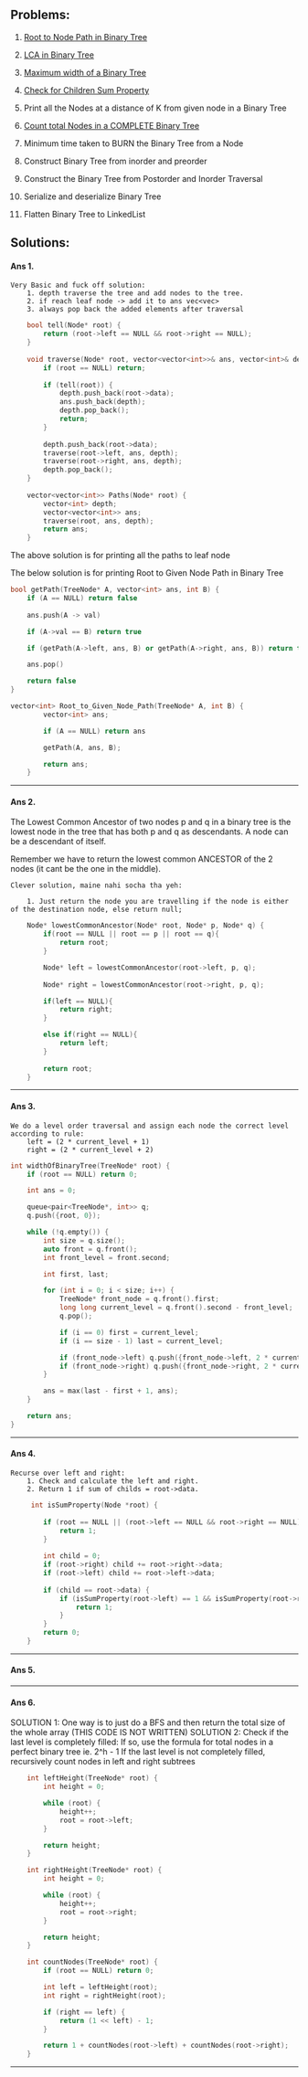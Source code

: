 ## Problems:

1. [Root to Node Path in Binary Tree](#ans-1)

2. [LCA in Binary Tree](#ans-2)

3. [Maximum width of a Binary Tree](#ans-3)

4. [Check for Children Sum Property](#ans-4)

5. Print all the Nodes at a distance of K from given node in a Binary Tree

6. [Count total Nodes in a COMPLETE Binary Tree](#ans-6)

7. Minimum time taken to BURN the Binary Tree from a Node

8. Construct Binary Tree from inorder and preorder

9. Construct the Binary Tree from Postorder and Inorder 
Traversal

10. Serialize and deserialize Binary Tree

11. Flatten Binary Tree to LinkedList

## Solutions: 

#### Ans 1.

    Very Basic and fuck off solution:
        1. depth traverse the tree and add nodes to the tree.
        2. if reach leaf node -> add it to ans vec<vec>
        3. always pop back the added elements after traversal

```cpp  
    bool tell(Node* root) {
        return (root->left == NULL && root->right == NULL);
    }
    
    void traverse(Node* root, vector<vector<int>>& ans, vector<int>& depth) {
        if (root == NULL) return;
        
        if (tell(root)) {
            depth.push_back(root->data);
            ans.push_back(depth);
            depth.pop_back();
            return;
        }
        
        depth.push_back(root->data);
        traverse(root->left, ans, depth);
        traverse(root->right, ans, depth);
        depth.pop_back();
    }
    
    vector<vector<int>> Paths(Node* root) {
        vector<int> depth;
        vector<vector<int>> ans;
        traverse(root, ans, depth);
        return ans;
    }
```

The above solution is for printing all the paths to leaf node

The below solution is for printing Root to Given Node Path in Binary Tree

```cpp
bool getPath(TreeNode* A, vector<int> ans, int B) {
    if (A == NULL) return false
    
    ans.push(A -> val)

    if (A->val == B) return true

    if (getPath(A->left, ans, B) or getPath(A->right, ans, B)) return true // travel both left and right

    ans.pop()

    return false
}

vector<int> Root_to_Given_Node_Path(TreeNode* A, int B) {
        vector<int> ans;

        if (A == NULL) return ans

        getPath(A, ans, B);

        return ans;
    }
```
________________________________
#### Ans 2.
The Lowest Common Ancestor of two nodes p and q in a binary tree is the lowest node in the tree that has both p and q as descendants.
A node can be a descendant of itself.

Remember we have to return the lowest common ANCESTOR of the 2 nodes (it cant be the one in the middle).

    Clever solution, maine nahi socha tha yeh:

        1. Just return the node you are travelling if the node is either of the destination node, else return null;
        
```cpp
    Node* lowestCommonAncestor(Node* root, Node* p, Node* q) {
        if(root == NULL || root == p || root == q){
            return root;
        }

        Node* left = lowestCommonAncestor(root->left, p, q);
        
        Node* right = lowestCommonAncestor(root->right, p, q);

        if(left == NULL){
            return right;
        }

        else if(right == NULL){
            return left;
        }
        
        return root;
    }
```
________________________________
#### Ans 3.
    We do a level order traversal and assign each node the correct level according to rule:
        left = (2 * current_level + 1)
        right = (2 * current_level + 2)

```cpp
int widthOfBinaryTree(TreeNode* root) {
    if (root == NULL) return 0;

    int ans = 0;

    queue<pair<TreeNode*, int>> q;
    q.push({root, 0});

    while (!q.empty()) {
        int size = q.size();
        auto front = q.front();
        int front_level = front.second;

        int first, last;

        for (int i = 0; i < size; i++) {
            TreeNode* front_node = q.front().first;
            long long current_level = q.front().second - front_level;
            q.pop();

            if (i == 0) first = current_level;
            if (i == size - 1) last = current_level;    

            if (front_node->left) q.push({front_node->left, 2 * current_level + 1});
            if (front_node->right) q.push({front_node->right, 2 * current_level + 2});
        }

        ans = max(last - first + 1, ans);
    }       

    return ans;
}
```
________________________________
#### Ans 4.
    Recurse over left and right:
        1. Check and calculate the left and right.
        2. Return 1 if sum of childs = root->data.
```cpp
     int isSumProperty(Node *root) {
     
        if (root == NULL || (root->left == NULL && root->right == NULL)) {
            return 1;
        }
        
        int child = 0;
        if (root->right) child += root->right->data;
        if (root->left) child += root->left->data;
        
        if (child == root->data) {
            if (isSumProperty(root->left) == 1 && isSumProperty(root->right) == 1) {
                return 1;
            }
        }
        return 0;
    }
```
________________________________
#### Ans 5.
________________________________
#### Ans 6.
SOLUTION 1:
    One way is to just do a BFS and then return the total size of the whole array (THIS CODE IS NOT WRITTEN)
SOLUTION 2:
    Check if the last level is completely filled:
        If so, use the formula for total nodes in a perfect binary tree ie. 2^h - 1
        If the last level is not completely filled, recursively count nodes in left and right subtrees
```cpp
    int leftHeight(TreeNode* root) {
        int height = 0;

        while (root) {
            height++;
            root = root->left;
        }

        return height;
    }

    int rightHeight(TreeNode* root) {
        int height = 0;

        while (root) {
            height++;
            root = root->right;
        }

        return height;
    }

    int countNodes(TreeNode* root) {
        if (root == NULL) return 0;

        int left = leftHeight(root);
        int right = rightHeight(root);

        if (right == left) {
            return (1 << left) - 1; 
        }

        return 1 + countNodes(root->left) + countNodes(root->right);
    }
```
________________________________